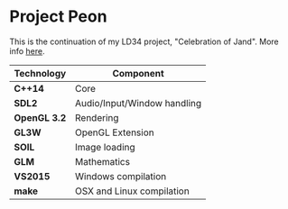 # Project Peon

This is the continuation of my LD34 project, "Celebration of Jand".
More info [here](http://dooskington.com/ludum-dare-34-postmortem-celebration-of-jand/).

Technology     | Component
---------------|----------
**C++14**      | Core
**SDL2**       | Audio/Input/Window handling
**OpenGL 3.2** | Rendering
**GL3W**       | OpenGL Extension
**SOIL**       | Image loading
**GLM**        | Mathematics
**VS2015**     | Windows compilation
**make**       | OSX and Linux compilation